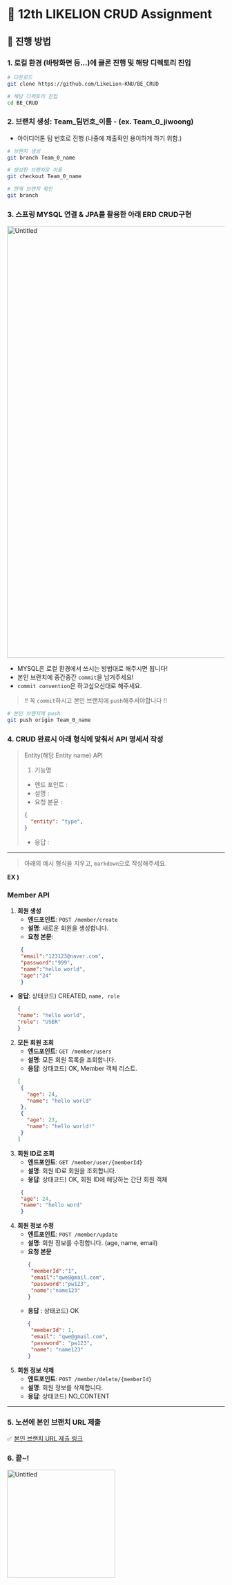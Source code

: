 # 🦁 12th LIKELION CRUD Assignment

## 📮 진행 방법
### 1. 로컬 환경 (바탕화면 등...)에 클론 진행 및 해당 디렉토리 진입
```BASH
# 다운로드
git clone https://github.com/LikeLion-KNU/BE_CRUD

# 해당 디렉토리 진입
cd BE_CRUD
```
### 2. 브랜치 생성: Team_팀번호_이름 - (ex. Team_0_jiwoong)
  - 아이디어톤 팀 번호로 진행 (나중에 제출확인 용이하게 하기 위함.)
```BASH
# 브랜치 생성
git branch Team_0_name

# 생성한 브랜치로 이동
git checkout Team_0_name

# 현재 브랜치 확인
git branch
```
### 3. 스프링 MYSQL 연결 & JPA를 활용한 아래 ERD CRUD구현

<img width="1000" alt="Untitled" src="https://github.com/LikeLion-KNU/BE_CRUD/assets/100078615/c3266d25-7167-4766-b791-6a1ab0f4b194">

   - MYSQL은 로컬 환경에서 쓰시는 방법대로 해주시면 됩니다!
   - 본인 브랜치에 중간중간 ```commit```을 남겨주세요!
   - ```commit convention```은 하고싶으신대로 해주세요.
> ‼️ 꼭 ```commit```하시고 본인 브랜치에 ```push```해주셔야합니다 ‼️
```bash
# 본인 브랜치에 push
git push origin Team_0_name
```
### 4. CRUD 완료시 아래 형식에 맞춰서 API 명세서 작성
> Entity(해당 Entity name) API
> 1. 기능명
> + 엔드 포인트 : 
> + 설명 : 
> + 요청 본문 :
> ```json
>{
>   "entity": "type",
>}
> ```
> + 응답 : 
---
> 아래의 예시 형식을 지우고, ```markdown```으로 작성해주세요.

**EX )**
### Member API
1. **회원 생성**
    - **엔드포인트**: `POST /member/create`
    - **설명**: 새로운 회원을 생성합니다.
    - **요청 본문**:
    ```json
     {
     "email":"123123@naver.com",
     "password":"999",
     "name":"hello world",
     "age":"24"
     }
  - **응답**: 상태코드) CREATED, `name, role`
    ```json
    {
    "name": "hello world",
    "role": "USER"
    }
2. **모든 회원 조회**
    - **엔드포인트**: `GET /member/users`
    - **설명**: 모든 회원 목록을 조회합니다.
    - **응답**: 상태코드) OK, Member 객체 리스트.
    ```json
   [
     {
       "age": 24,
       "name": "hello world"
     },
     {
       "age": 23,
       "name": "hello world!"
     }
   ]
3. **회원 ID로 조회**
    - **엔드포인트**: `GET /member/user/{memberId}`
    - **설명**: 회원 ID로 회원을 조회합니다.
    - **응답**: 상태코드) OK, 회원 ID에 해당하는 간단 회원 객체
   ```JSON
    {
    "age": 24,
    "name": "hello word"
    }
4. **회원 정보 수정**
   - **엔트포인트**: `POST /member/update`
   - **설명**: 회원 정보를 수정합니다. (age, name, email)
   - **요청 본문**
     ```json
     {
      "memberId":"1",
      "email":"qwe@gmail.com",
      "password":"pw123",
      "name":"name123"
     }
   - **응답** : 상태코드) OK
     ```json
     {
      "memberId": 1,
      "email": "qwe@gmail.com",
      "password": "pw123",
      "name": "name123"
     }
5. **회원 정보 삭제**
   - **엔트포인트**: `POST /member/delete/{memberId}`
   - **설명**: 회원 정보를 삭제합니다.
   - **응답**: 상태코드) NO_CONTENT
---
### 5. 노션에 본인 브랜치 URL 제출
✅ [본인 브랜치 URL 제출 링크](https://www.notion.so/CRUD-f59053587cd74f4ab5fca7841d5fac83?pvs=4)

### 6. 끝~!
<img width="250" alt="Untitled" src="https://cdn.sketchpan.com/member/e/exosm12/draw/1454491678758/0.png">

